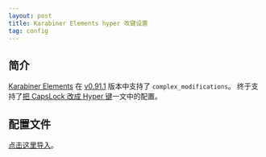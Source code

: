 ```yaml
---
layout: post
title: Karabiner Elements hyper 改键设置
tag: config
---
```


## 简介

[Karabiner Elements](https://github.com/tekezo/Karabiner-Elements) 在 [v0.91.1](https://github.com/tekezo/Karabiner-Elements/blob/master/NEWS.md#version-0911) 版本中支持了 `complex_modifications`。
终于支持了[把 CapsLock 改成 Hyper 键](/2014/12/12/map-capslock-to-hyperkey.html)一文中的配置。

## 配置文件

[点击这里导入](karabiner://karabiner/assets/complex_modifications/import?url=https%3A%2F%2Fvivaxyblog.github.io%2Fimage%2F2017-09-05-karabiner-elements-hyper-rule%2Fcaps-lock-to-hyper.json)。

